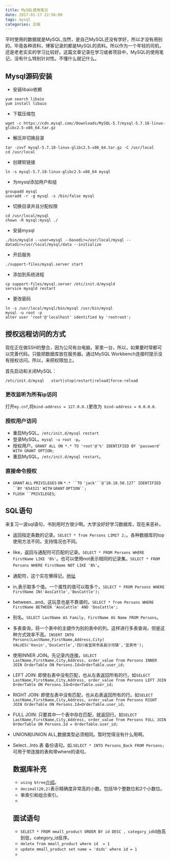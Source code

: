 ```yaml
---
title: MySQL使用笔记
date: 2017-01-17 22:56:00
tags: mysql
categories: 后端
---
```


平时使用的数据就是MySQL,当然，是自己MySQL还没有学好，所以才没有用别的。毕竟各种资料，博客记录的都是MySQL的资料。所以作为一个年轻的司机，还是老老实实的学习比较好。这篇文章记录在学习或者项目中，MySQL的使用笔记，没有什么特别针对性。不懂什么就记什么。<!--more-->

## Mysql源码安装

* 安装libaio依赖

```shell
yum search libaio 
yum install libaio 
```

* 下载压缩包

```shell
wget -c https://cdn.mysql.com//Downloads/MySQL-5.7/mysql-5.7.18-linux-glibc2.5-x86_64.tar.gz
```

* 解压并切换目录

```shell
tar -zxvf mysql-5.7.18-linux-glibc2.5-x86_64.tar.gz -C /usr/local
cd /usr/local
```

* 创建软链接

```shell
ln -s mysql-5.7.18-linux-glibc2.5-x86_64 mysql
```

* 为mysql添加用户和组

```shell
groupadd mysql
useradd -r -g mysql -s /bin/false mysql
```

* 切换目录并且分配权限

```shell
cd /usr/local/mysql
chown -R mysql:mysql ./
```

* 安装mysql

```shell
./bin/mysqld --user=mysql --basedir=/usr/local/mysql --datadir=/usr/local/mysql/data --initialize
```

* 开启服务

```shell
./support-files/mysql.server start
```

* 添加到系统进程

```shell
cp support-files/mysql.server /etc/init.d/mysqld
service mysqld restart
```

* 更改密码

```shell
ln -s /usr/local/mysql/bin/mysql /usr/bin/mysql
mysql -u root -p
alter user 'root'@'localhost' identified by 'rootroot';
```





## 授权远程访问的方式

现在正在做SSH的整合，因为公司有台电脑，家里一台，所以，如果要时常都可以完善代码。只能把数据库放在服务器。通过MySQL Workbench连接时提示没有授权访问。所以，来把权限加上。

首先启动和关闭MySQL：

```shel
/etc/init.d/mysql   start|stop|restart|reload|force-reload
```

###  更改监听为所有ip访问

打开`my.cnf`,将`bind-address = 127.0.0.1`更改为` bind-address = 0.0.0.0`.

### 授权用户访问

- 重启MySQL。`/etc/init.d/mysql restart`
- 登录MySQL。`mysql -u root -p`。
- 授权用户。`GRANT ALL ON *.* TO 'root'@'%' IDENTIFIED BY 'password' WITH GRANT OPTION;`
- 重启MySQL。`/etc/init.d/mysql restart`。



### 直接命令授权

- `GRANT` `ALL` `PRIVILEGES` `ON` `*.* ``TO` `'jack'``@’10.10.50.127’ IDENTIFIED ``BY` `'654321'` `WITH` `GRANT` `OPTION``;`
- `FLUSH ``PRIVILEGES`;

## SQL语句

来复习一波sql语句，书到用时方很少啊。大学没好好学习数据库，现在来恶补。
- 返回指定条数的记录。`SELECT * from Persons LIMIT 2;`。各种数据库的top使用方法不同，支持情况也不同。

- like，返回与通配符可匹配的记录。`SELECT * FROM Persons WHERE FirstName LIKE 'B%'`。也可以使用not表示相同的记录集。`SELECT * FROM Persons WHERE FirstName NOT LIKE 'B%'`。

- 通配符，这个实在懒得记。[地址](http://www.w3school.com.cn/sql/sql_wildcards.asp)

- in,表示取多个值。一个属性的值可以取多个。`SELECT * FROM Persons WHERE FirstName IN('AosCattle','BosCattle');`

- between...and。这玩意也是不靠谱的。`SELECT * from Persons WHERE FirstName BETWEEN 'AosCattle' AND 'DosCattle';`

- 别名。`SELECT LastName AS Family, FirstName AS Name FROM Persons`。

- 多表查询，将一个表中的主键作为别的表中的列，这样进行多表查询，但是这种方式效率不高。`INSERT INTO Persons(LastName,FirstName,Address,City) VALUES('Kevin','DosCattle','四川省宜宾市高县沙河镇','宜宾市');`

- 使用INNER JOIN。先记录内连接。`SELECT LastName,FirstName,City,Address, order_value from Persons INNER JOIN OrderTable ON Persons.Id=OrderTable.user_id;`

- LEFT JOIN: 即使右表中没有匹配，也从左表返回所有的行。如`SELECT LastName,FirstName,City,Address, order_value from Persons LEFT JOIN OrderTable ON Persons.Id=OrderTable.user_id;`

- RIGHT JOIN: 即使左表中没有匹配，也从右表返回所有的行。如`SELECT LastName,FirstName,City,Address, order_value from Persons RIGHT JOIN OrderTable ON Persons.Id=OrderTable.user_id;`

- FULL JOIN: 只要其中一个表中存在匹配，就返回行。如`SELECT LastName,FirstName,City,Address, order_value from Persons FULL JOIN OrderTable ON Persons.Id = OrderTable.user_id;`

- UNION和UNION ALL,数据类型必须相同。暂时觉得没有什么用啊。

- Select...Into.表 备份语句。如.`SELECT * INTO Persons_Back FROM Persons;`可用于带连接的表和带where的语句。

  ## 数据库补充

  - `using btree`[介绍](http://imysql.com/2016/01/06/mysql-faq-different-between-btree-and-hash-index.shtml)。
  - `decimal(20,2)`表示精确度非常高的小数。包括18个整数位和2个小数位。
  - 单索引和组合索引。
  - ​

  ## 面试语句

  - `SELECT * FROM mmall_product ORDER BY id DESC , category_id`id由高到低，category_id反序。
  - `delete from mmall_product where id  = 1`
  - `update mmall_product set name = 'dsds' where id = 1`
  - ​
